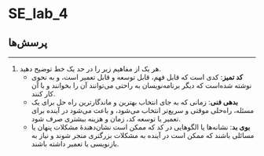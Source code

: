 # SE_lab_4

## پرسش‌ها
---
1. هر یک از مفاهیم زیر را در حد یک خط توضیح دهید.
     - **کد تمیز**: کدی است که قابل فهم، قابل توسعه و قابل تعمیر است، و به نحوی نوشته شده‌است که دیگر برنامه‌نویسان به راحتی می‌توانند آن را بخوانند و با آن کار کنند.
     - **بدهی فنی**: زمانی که به جای انتخاب بهترین و ماندگارترین راه حل برای یک مسئله، راه‌حلی موقتی و سریع‌تر انتخاب می‌شود، و باعث می‌شود در آینده برای تعمیر یا توسعه کد، زمان و هزینه بیشتری صرف شود.
     - **بوی بد**: نشانه‌ها یا الگوهایی در کد که ممکن است نشان‌دهندهٔ مشکلات پنهان یا مسائلی باشند که ممکن است در آینده به مشکلات بزرگتری منجر شوند و نیاز به بازنویسی یا تعمیر داشته باشند.
